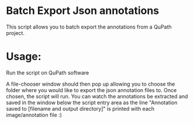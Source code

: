 Batch Export Json annotations
=============================
This script allows you to batch export the annotations from a QuPath project.

Usage:
======

Run the script on QuPath software

A file-chooser window should then pop up allowing you to choose the folder where you would like to export the json annotation files to. Once chosen, the script will run.
You can watch the annotations be extracted and saved in the window below the script entry area as the line "Annotation saved to [filename and output directory]" is printed with each image/annotation file :)
